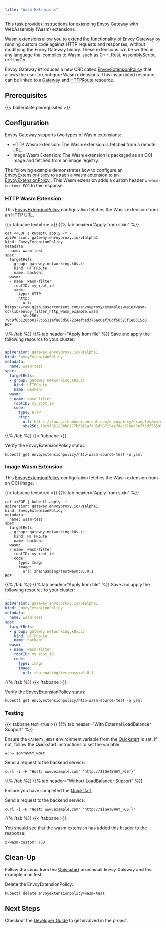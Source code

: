 ```yaml
---
title: "Wasm Extensions"
---
```


This task provides instructions for extending Envoy Gateway with WebAssembly (Wasm) extensions.

Wasm extensions allow you to extend the functionality of Envoy Gateway by running custom code against HTTP requests and responses,
without modifying the Envoy Gateway binary. These extensions can be written in any language that compiles to Wasm, such as C++, Rust, AssemblyScript, or TinyGo.

Envoy Gateway introduces a new CRD called [EnvoyExtensionPolicy][] that allows the user to configure Wasm extensions.
This instantiated resource can be linked to a [Gateway][Gateway] and [HTTPRoute][HTTPRoute] resource.

## Prerequisites

{{< boilerplate prerequisites >}}

## Configuration

Envoy Gateway supports two types of Wasm extensions:
* HTTP Wasm Extension: The Wasm extension is fetched from a remote URL.
* Image Wasm Extension: The Wasm extension is packaged as an OCI image and fetched from an image registry.

The following example demonstrates how to configure an [EnvoyExtensionPolicy][] to attach a Wasm extension to an [EnvoyExtensionPolicy][] .
This Wasm extension adds a custom header `x-wasm-custom: FOO` to the response.

### HTTP Wasm Extension

This [EnvoyExtensionPolicy][] configuration fetches the Wasm extension from an HTTP URL.

{{< tabpane text=true >}}
{{% tab header="Apply from stdin" %}}

```shell
cat <<EOF | kubectl apply -f -
apiVersion: gateway.envoyproxy.io/v1alpha1
kind: EnvoyExtensionPolicy
metadata:
  name: wasm-test
spec:
  targetRefs:
  - group: gateway.networking.k8s.io
    kind: HTTPRoute
    name: backend
  wasm:
  - name: wasm-filter
    rootID: my_root_id
    code:
      type: HTTP
      http:
        url: https://raw.githubusercontent.com/envoyproxy/examples/main/wasm-cc/lib/envoy_filter_http_wasm_example.wasm
        sha256: 79c9f85128bb0177b6511afa85d587224efded376ac0ef76df56595f1e6315c0
EOF
```

{{% /tab %}}
{{% tab header="Apply from file" %}}
Save and apply the following resource to your cluster:

```yaml
---
apiVersion: gateway.envoyproxy.io/v1alpha1
kind: EnvoyExtensionPolicy
metadata:
  name: wasm-test
spec:
  targetRefs:
  - group: gateway.networking.k8s.io
    kind: HTTPRoute
    name: backend
  wasm:
  - name: wasm-filter
    rootID: my_root_id
    code:
      type: HTTP
      http:
        url: https://raw.githubusercontent.com/envoyproxy/examples/main/wasm-cc/lib/envoy_filter_http_wasm_example.wasm
        sha256: 79c9f85128bb0177b6511afa85d587224efded376ac0ef76df56595f1e6315c0
```

{{% /tab %}}
{{< /tabpane >}}

Verify the EnvoyExtensionPolicy status:

```shell
kubectl get envoyextensionpolicy/http-wasm-source-test -o yaml
```

### Image Wasm Extension

This [EnvoyExtensionPolicy][] configuration fetches the Wasm extension from an OCI image.

{{< tabpane text=true >}}
{{% tab header="Apply from stdin" %}}

```shell
cat <<EOF | kubectl apply -f -
apiVersion: gateway.envoyproxy.io/v1alpha1
kind: EnvoyExtensionPolicy
metadata:
  name: wasm-test
spec:
  targetRefs:
  - group: gateway.networking.k8s.io
    kind: HTTPRoute
    name: backend
  wasm:
  - name: wasm-filter
    rootID: my_root_id
    code:
      type: Image
      image:
        url: zhaohuabing/testwasm:v0.0.1
EOF
```

{{% /tab %}}
{{% tab header="Apply from file" %}}
Save and apply the following resource to your cluster:

```yaml
---
apiVersion: gateway.envoyproxy.io/v1alpha1
kind: EnvoyExtensionPolicy
metadata:
  name: wasm-test
spec:
  targetRefs:
  - group: gateway.networking.k8s.io
    kind: HTTPRoute
    name: backend
  wasm:
  - name: wasm-filter
    rootID: my_root_id
    code:
      type: Image
      image:
        url: zhaohuabing/testwasm:v0.0.1
```

{{% /tab %}}
{{< /tabpane >}}

Verify the EnvoyExtensionPolicy status:

```shell
kubectl get envoyextensionpolicy/http-wasm-source-test -o yaml
```

### Testing

{{< tabpane text=true >}}
{{% tab header="With External LoadBalancer Support" %}}


Ensure the `GATEWAY_HOST` environment variable from the [Quickstart](../../quickstart) is set. If not, follow the
Quickstart instructions to set the variable.

```shell
echo $GATEWAY_HOST
```

Send a request to the backend service:

```shell
curl -i -H "Host: www.example.com" "http://${GATEWAY_HOST}"
```
{{% /tab %}}
{{% tab header="Without LoadBalancer Support" %}}

Ensure you have completed the [Quickstart](../../quickstart).

Send a request to the backend service:

```shell
curl -i -H "Host: www.example.com" "http://${GATEWAY_HOST}"
```

{{% /tab %}}
{{< /tabpane >}}

You should see that the wasm extension has added this header to the response:

```
x-wasm-custom: FOO
```

## Clean-Up

Follow the steps from the [Quickstart](../../quickstart) to uninstall Envoy Gateway and the example manifest.

Delete the EnvoyExtensionPolicy:

```shell
kubectl delete envoyextensionpolicy/wasm-test
```

## Next Steps

Checkout the [Developer Guide](../../../contributions/develop) to get involved in the project.

[EnvoyExtensionPolicy]: ../../../api/extension_types#envoyextensionpolicy
[Gateway]: https://gateway-api.sigs.k8s.io/api-types/gateway
[HTTPRoute]: https://gateway-api.sigs.k8s.io/api-types/httproute
